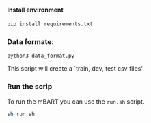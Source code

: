 #### Install environment

```sh
pip install requirements.txt
```

### Data formate:
```
python3 data_format.py
```

This script will create a `train, dev, test csv files'


### Run the scrip

To run the mBART you can use the `run.sh` script.

```sh
sh run.sh
```


